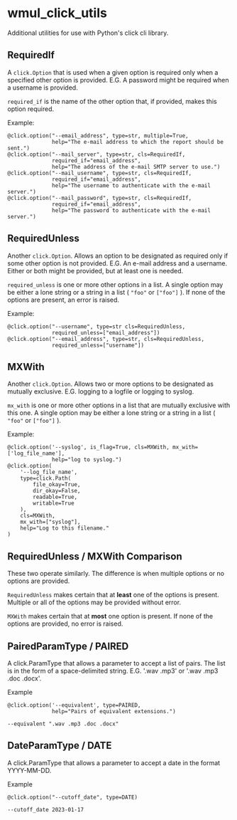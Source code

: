 # wmul_click_utils
Additional utilities for use with Python's click cli library.

## RequiredIf
A `click.Option` that is used when a given option is required only when a 
specified other option is provided. E.G. A password might be required when a
username is provided.

`required_if` is the name of the other option that, if provided, makes this 
option required.

Example:   
```
@click.option("--email_address", type=str, multiple=True,
              help="The e-mail address to which the report should be sent.")
@click.option("--mail_server", type=str, cls=RequiredIf, 
              required_if="email_address", 
              help="The address of the e-mail SMTP server to use.")
@click.option("--mail_username", type=str, cls=RequiredIf, 
              required_if="email_address", 
              help="The username to authenticate with the e-mail server.")
@click.option("--mail_password", type=str, cls=RequiredIf, 
              required_if="email_address",
              help="The password to authenticate with the e-mail server.")
```

## RequiredUnless
Another `click.Option`. Allows an option to be designated as required only if 
some other option is not provided. E.G. An e-mail address and a username. 
Either or both might be provided, but at least one is needed.

`required_unless` is one or more other options in a list. A single option may be
 either a lone string or a string in a list ( `"foo"` or `["foo"]` ). If none 
of the options are present, an error is raised.

Example:   
```
@click.option("--username", type=str cls=RequiredUnless, 
              required_unless=["email_address"])
@click.option("--email_address", type=str, cls=RequiredUnless, 
              required_unless=["username"])
```

## MXWith
Another `click.Option`. Allows two or more options to be designated as mutually 
exclusive. E.G. logging to a logfile or logging to syslog.

`mx_with` is one or more other options in a list that are mutually exclusive 
with this one. A single option may be either a lone string or a string in a 
list ( `"foo"` or `["foo"]` ).

Example:
```
@click.option('--syslog', is_flag=True, cls=MXWith, mx_with=['log_file_name'],
              help="log to syslog.")
@click.option(
    '--log_file_name',
    type=click.Path(
        file_okay=True, 
        dir_okay=False, 
        readable=True,
        writable=True
    ), 
    cls=MXWith,
    mx_with=["syslog"],  
    help="Log to this filename."
)
```

## RequiredUnless / MXWith Comparison
These two operate similarly. The difference is when multiple options or no 
options are provided. 

`RequiredUnless` makes certain that at __least__ one of the options is present. 
Multiple or all of the options may be provided without error. 

`MXWith` makes certain that at __most__ one option is present. If none of the
options are provided, no error is raised.

## PairedParamType / PAIRED
A click.ParamType that allows a parameter to accept a list of pairs. 
The list is in the form of a space-delimited string. E.G. '.wav .mp3' or 
'.wav .mp3 .doc .docx'.

Example
```
@click.option('--equivalent', type=PAIRED,
              help="Pairs of equivalent extensions.")

--equivalent ".wav .mp3 .doc .docx"
```

## DateParamType / DATE
A click.ParamType that allows a parameter to accept a date in the format 
YYYY-MM-DD. 

Example
```
@click.option("--cutoff_date", type=DATE)

--cutoff_date 2023-01-17
```
